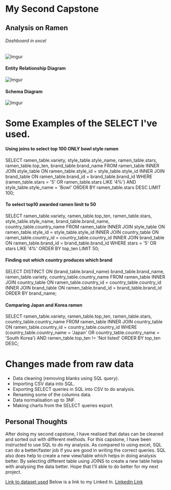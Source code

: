 # My Second Capstone
## Analysis on Ramen
###### Dashboard in excel
![Imgur](https://imgur.com/JBzIwiw.png)

#### Entity Relationship Diagram
![Imgur](https://imgur.com/P0l2mQd.png)
#### Schema Diagram
![Imgur](https://imgur.com/nPiy9qY.png)


# Some Examples of the SELECT I've used.
#### Using joins to select top 100 ONLY bowl style ramen
SELECT 
ramen_table.variety, 
style_table.style_name, 
ramen_table.stars,
ramen_table.top_ten,
brand_table.brand_name
FROM ramen_table
INNER JOIN style_table
ON ramen_table.style_id = style_table.style_id
INNER JOIN brand_table
ON ramen_table.brand_id = brand_table.brand_id
WHERE (ramen_table.stars = '5' OR ramen_table.stars LIKE '4%')
AND style_table.style_name = 'Bowl'
ORDER BY ramen_table.stars DESC
LIMIT 100;

#### To select top10 awarded ramen limit to 50
SELECT
ramen_table.variety,
ramen_table.top_ten,
ramen_table.stars,
style_table.style_name,
brand_table.brand_name,
country_table.country_name
FROM ramen_table
INNER JOIN style_table
ON ramen_table.style_id = style_table.style_id
INNER JOIN country_table
ON ramen_table.country_id = country_table.country_id
INNER JOIN brand_table
ON ramen_table.brand_id = brand_table.brand_id
WHERE stars = '5' OR stars LIKE '4%'
ORDER BY top_ten
LIMIT 50;

#### Finding out which country produces which brand
SELECT
DISTINCT ON (brand_table.brand_name) brand_table.brand_name,
ramen_table.variety,
country_table.country_name
FROM ramen_table
INNER JOIN country_table
ON ramen_table.country_id = country_table.country_id
INNER JOIN brand_table
ON ramen_table.brand_id = brand_table.brand_id
ORDER BY brand_name;

#### Comparing Japan and Korea ramen
SELECT
ramen_table.variety,
ramen_table.top_ten,
ramen_table.stars,
country_table.country_name
FROM ramen_table
INNER JOIN country_table
ON ramen_table.country_id = country_table.country_id
WHERE (country_table.country_name = 'Japan' OR country_table.country_name = 'South Korea')
AND ramen_table.top_ten != 'Not listed'
ORDER BY top_ten DESC;


# Changes made from raw data
- Data cleaning (removing blanks using SQL query).
- Importing CSV data into SQL.
- Exporting SELECT queries in SQL into CSV to do analysis.
- Renaming some of the columns data.
- Data normalisation up to 3NF.
- Making charts from the SELECT queries export.


## Personal Thoughts
After doing my second capstone, I have realised that datas can be cleaned and sorted out with different methods.
For this capstone, I have been instructed to use SQL to do my analysis.
As compared to using excel, SQL can do a better/faster job if you are good in writing the correct queries.
SQL also does help to create a new view/table which helps in doing analysis better.
By selecting different table using JOINS to create a new table helps with analysing the data better.
Hope that I'll able to do better for my next project.



[Link to dataset used](https://www.kaggle.com/datasets/residentmario/ramen-ratings)
Below is a link to my Linked In.
[Linkedin Link](https://www.linkedin.com/in/see-jun-wong-b33922263/)


